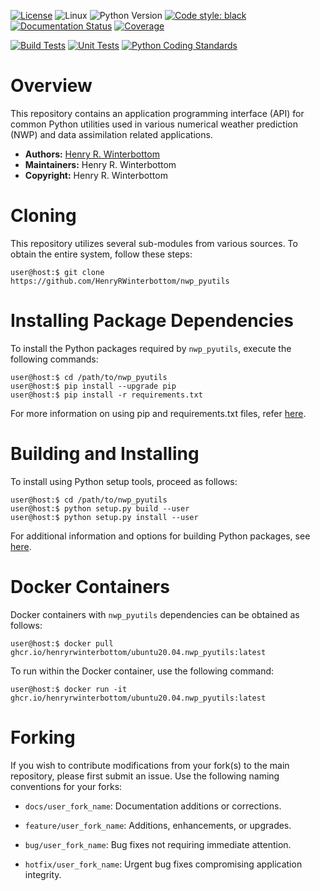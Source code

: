 [![License](https://img.shields.io/badge/License-GPL-black)](https://github.com/HenryRWinterbottom/nwp_pyutils/blob/develop/LICENSE.md)
![Linux](https://img.shields.io/badge/Linux-ubuntu%7Ccentos-lightgrey)
![Python Version](https://img.shields.io/badge/Python-3.5|3.6|3.7-blue)
[![Code style: black](https://img.shields.io/badge/Code%20Style-black-purple.svg)](https://github.com/psf/black)
[![Documentation Status](https://readthedocs.org/projects/nwp-pyutils/badge/?version=latest)](https://nwp-pyutils.readthedocs.io/en/latest/?badge=latest)
[![Coverage](https://codecov.io/gh/HenryRWinterbottom/nwp_pyutils/branch/develop/graph/badge.svg)](https://codecov.io/gh/HenryRWinterbottom/nwp_pyutils)

[![Build Tests](https://github.com/HenryRWinterbottom/nwp_pyutils/actions/workflows/buildtest.yaml/badge.svg)](https://github.com/HenryRWinterbottom/nwp_pyutils/actions/workflows/buildtest.yaml)
[![Unit Tests](https://github.com/HenryRWinterbottom/nwp_pyutils/actions/workflows/unittests.yaml/badge.svg)](https://github.com/HenryRWinterbottom/nwp_pyutils/actions/workflows/unittests.yaml)
[![Python Coding Standards](https://github.com/HenryRWinterbottom/nwp_pyutils/actions/workflows/pycodestyle.yaml/badge.svg)](https://github.com/HenryRWinterbottom/nwp_pyutils/actions/workflows/pycodestyle.yaml)


# Overview

This repository contains an application programming interface (API)
for common Python utilities used in various numerical weather prediction
(NWP) and data assimilation related applications.

- **Authors:** [Henry R. Winterbottom](mailto:hrwinterbottomwxdev@gmail.com)
- **Maintainers:** Henry R. Winterbottom
- **Copyright:** Henry R. Winterbottom

# Cloning

This repository utilizes several sub-modules from various sources. To
obtain the entire system, follow these steps:

~~~shell
user@host:$ git clone https://github.com/HenryRWinterbottom/nwp_pyutils
~~~

# Installing Package Dependencies

To install the Python packages required by `nwp_pyutils`, execute the
following commands:

~~~shell
user@host:$ cd /path/to/nwp_pyutils
user@host:$ pip install --upgrade pip
user@host:$ pip install -r requirements.txt
~~~

For more information on using pip and requirements.txt files, refer
[here](https://pip.pypa.io/en/stable/reference/requirements-file-format/).

# Building and Installing

To install using Python setup tools, proceed as follows:

~~~shell
user@host:$ cd /path/to/nwp_pyutils
user@host:$ python setup.py build --user
user@host:$ python setup.py install --user
~~~

For additional information and options for building Python packages,
see [here](https://docs.python.org/3.5/distutils/setupscript.html).

# Docker Containers

Docker containers with `nwp_pyutils` dependencies can be obtained as
follows:

~~~shell
user@host:$ docker pull ghcr.io/henryrwinterbottom/ubuntu20.04.nwp_pyutils:latest
~~~

To run within the Docker container, use the following command:

~~~shell
user@host:$ docker run -it ghcr.io/henryrwinterbottom/ubuntu20.04.nwp_pyutils:latest
~~~

# Forking

If you wish to contribute modifications from your fork(s) to the main
repository, please first submit an issue. Use the following naming
conventions for your forks:

- `docs/user_fork_name`: Documentation additions or corrections.

- `feature/user_fork_name`: Additions, enhancements, or upgrades.

- `bug/user_fork_name`: Bug fixes not requiring immediate attention.

- `hotfix/user_fork_name`: Urgent bug fixes compromising application integrity.
